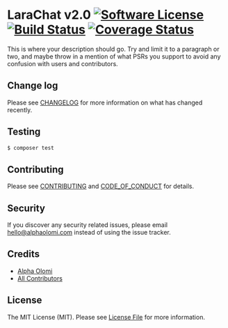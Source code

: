 # LaraChat v2.0 [![Software License][ico-license]](LICENSE.md) [![Build Status][ico-travis]][link-travis] [![Coverage Status][ico-codecov]][link-codecov]

This is where your description should go. Try and limit it to a paragraph or two, and maybe throw in a mention of what
PSRs you support to avoid any confusion with users and contributors.

## Change log

Please see [CHANGELOG](CHANGELOG.md) for more information on what has changed recently.

## Testing

```bash
$ composer test
```

## Contributing

Please see [CONTRIBUTING](./.github/CONTRIBUTING.md) and [CODE_OF_CONDUCT](./.github/CODE_OF_CONDUCT.md) for details.

## Security

If you discover any security related issues, please email hello@alphaolomi.com instead of using the issue tracker.

## Credits

-   [Alpha Olomi][link-author]
-   [All Contributors][link-contributors]

## License

The MIT License (MIT). Please see [License File](LICENSE.md) for more information.

[ico-license]: https://img.shields.io/badge/license-MIT-brightgreen.svg?style=flat-square
[ico-travis]: https://img.shields.io/travis/com/alphaolomi/laravel-websockets?logo=travis&style=flat-square
[ico-codecov]: https://img.shields.io/codecov/c/github/alphaolomi/laravel-websockets?logo=codecov&style=flat-square
[link-travis]: https://travis-ci.org/alphaolomi/laravel-websockets
[link-codecov]: https://scrutinizer-ci.com/g/alphaolomi/laravel-websockets/code-structure
[link-author]: https://github.com/alphaolomi
[link-contributors]: ../../contributors
